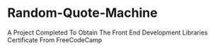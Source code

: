 # Random-Quote-Machine
A Project Completed To Obtain The Front End Development Libraries Certificate From FreeCodeCamp
